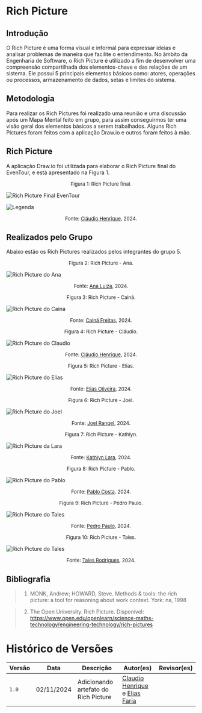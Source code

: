 # Rich Picture

## Introdução

O Rich Picture é uma forma visual e informal para expressar ideias e analisar problemas de maneira que facilite o entendimento. No âmbito da Engenharia de Software, o Rich Picture é utilizado a fim de desenvolver uma compreensão compartilhada dos elementos-chave e das relações de um sistema. Ele possui 5 principais elementos básicos como: atores, operações ou processos, armazenamento de dados, setas e limites do sistema.

## Metodologia

Para realizar os Rich Pictures foi realizado uma reunião e uma discussão após um Mapa Mental feito em grupo, para assim conseguirmos ter uma visão geral dos elementos básicos a serem trabalhados. Alguns Rich Pictures foram feitos com a aplicação Draw.io e outros foram feitos à mão.

## Rich Picture

A aplicação Draw.io foi utilizada para elaborar o Rich Picture final do EvenTour, e está apresentado na Figura 1.

<font size="2"><p style="text-align: center">Figura 1: Rich Picture final.</p></font>

![Rich Picture Final EvenTour](assets/richpicture/Rich%20Picture-EvenTour.drawio.png)

![Legenda](assets/richpicture/legenda.png)

<font size="2"><p style="text-align: center">Fonte: [Cláudio Henrique][ClaudioGH], 2024.</p></font>

## Realizados pelo Grupo

Abaixo estão os Rich Pictures realizados pelos integrantes do grupo 5.

<font size="2"><p style="text-align: center">Figura 2: Rich Picture - Ana.</p></font>

![Rich Picture do Ana](assets/richpicture/rich-Picture-Ana-Luiza-Fernandes.jpg)

<font size="2"><p style="text-align: center">Fonte: [Ana Luiza][AnaGH], 2024.</p></font>

<font size="2"><p style="text-align: center">Figura 3: Rich Picture - Cainã.</p></font>

![Rich Picture do Caina](assets/richpicture/caina.jpeg)

<font size="2"><p style="text-align: center">Fonte: [Cainã Freitas][CainaGH], 2024.</p></font>

<font size="2"><p style="text-align: center">Figura 4: Rich Picture - Cláudio.</p></font>

![Rich Picture do Claudio](assets/richpicture/richpicture-claudio-v1.jpeg)

<font size="2"><p style="text-align: center">Fonte: [Cláudio Henrique][ClaudioGH], 2024.</p></font>

<font size="2"><p style="text-align: center">Figura 5: Rich Picture - Elias.</p></font>

![Rich Picture do Elias](assets/richpicture/Elias.png)

<font size="2"><p style="text-align: center">Fonte: [Elias Oliveira][EliasGH], 2024.</p></font>


<font size="2"><p style="text-align: center">Figura 6: Rich Picture - Joel.</p></font>

![Rich Picture do Joel](assets/richpicture/Joel.jpeg)

<font size="2"><p style="text-align: center">Fonte: [Joel Rangel][JoelGH], 2024.</p></font>

<font size="2"><p style="text-align: center">Figura 7: Rich Picture - Kathlyn.</p></font>

![Rich Picture da Lara](assets/richpicture/Lara.jpg)

<font size="2"><p style="text-align: center">Fonte: [Kathlyn Lara][KathlynGH], 2024.</p></font>

<font size="2"><p style="text-align: center">Figura 8: Rich Picture - Pablo.</p></font>

![Rich Picture do Pablo](assets/richpicture/pablo.jpg)

<font size="2"><p style="text-align: center">Fonte: [Pablo Costa][PabloGH], 2024.</p></font>

<font size="2"><p style="text-align: center">Figura 9: Rich Picture - Pedro Paulo.</p></font>

![Rich Picture do Tales](assets/richpicture/PedroPaulo.png)

<font size="2"><p style="text-align: center">Fonte: [Pedro Paulo][PedroPGH], 2024.</p></font>


<font size="2"><p style="text-align: center">Figura 10: Rich Picture - Tales.</p></font>

![Rich Picture do Tales](assets/richpicture/tales-rodrigues-goncalves-rich-picture.png)

<font size="2"><p style="text-align: center">Fonte: [Tales Rodrigues][TalesGH], 2024.</p></font>



## Bibliografia


> 1. MONK, Andrew; HOWARD, Steve. Methods & tools: the rich picture: a tool for reasoning about work context. York: na, 1998

> 2. The Open University. Rich Picture. Disponivel: <https://www.open.edu/openlearn/science-maths-technology/engineering-technology/rich-pictures>

# Histórico de Versões

Versão  | Data | Descrição | Autor(es) | Revisor(es)
-------- | ------ | ------ | ---------- | ----------
`1.0` | 02/11/2024 | Adicionando artefato do Rich Picture  | [Claudio Henrique][ClaudioGH] e [Elias Faria][EliasGH] | |

[AnaGH]: https://github.com/analufernanndess
[CainaGH]: https://github.com/freitasc
[ClaudioGH]: https://github.com/claudiohsc
[EliasGH]: https://github.com/EliasOliver21
[GuilhermeGH]: https://github.com/gmeister18
[JoelGH]: https://github.com/JoelSRangel
[KathlynGH]: https://github.com/klmurussi
[PabloGH]: https://github.com/pabloheika
[PedroRGH]: https://github.com/pedro-rodiguero
[PedroPGH]: https://github.com/Pedrin0030
[SamuelGH]: https://github.com/samuelalvess
[TalesGH]: https://github.com/TalesRG


